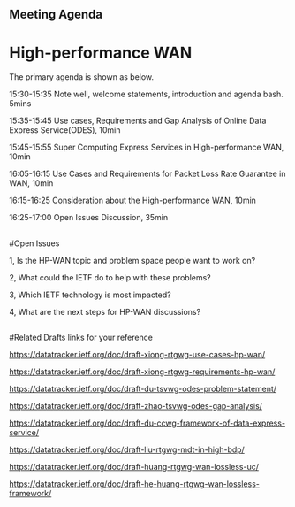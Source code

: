 ## Meeting Agenda

# High-performance WAN


The primary agenda is shown as below.

15:30-15:35 Note well, welcome statements, introduction and agenda bash. 5mins

15:35-15:45 Use cases, Requirements and Gap Analysis of Online Data Express Service(ODES), 10min

15:45-15:55 Super Computing Express Services in High-performance WAN, 10min

16:05-16:15 Use Cases and Requirements for Packet Loss Rate Guarantee in WAN, 10min

16:15-16:25 Consideration about the High-performance WAN, 10min

16:25-17:00 Open Issues Discussion, 35min


##
#Open Issues

1, Is the HP-WAN topic and problem space people want to work on?

2, What could the IETF do to help with these problems?

3, Which IETF technology is most impacted?

4, What are the next steps for HP-WAN discussions?

##
#Related Drafts links for your reference

https://datatracker.ietf.org/doc/draft-xiong-rtgwg-use-cases-hp-wan/

https://datatracker.ietf.org/doc/draft-xiong-rtgwg-requirements-hp-wan/

https://datatracker.ietf.org/doc/draft-du-tsvwg-odes-problem-statement/

https://datatracker.ietf.org/doc/draft-zhao-tsvwg-odes-gap-analysis/

https://datatracker.ietf.org/doc/draft-du-ccwg-framework-of-data-express-service/

https://datatracker.ietf.org/doc/draft-liu-rtgwg-mdt-in-high-bdp/

https://datatracker.ietf.org/doc/draft-huang-rtgwg-wan-lossless-uc/

https://datatracker.ietf.org/doc/draft-he-huang-rtgwg-wan-lossless-framework/








